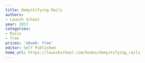 ```yaml
---
title: Demystifying Rails
authors:
- Launch School
year: 2017
categories:
- Rails
- free
prices: 'ebook: free'
editor: Self Published
home_url: https://launchschool.com/books/demystifying_rails
---
```

